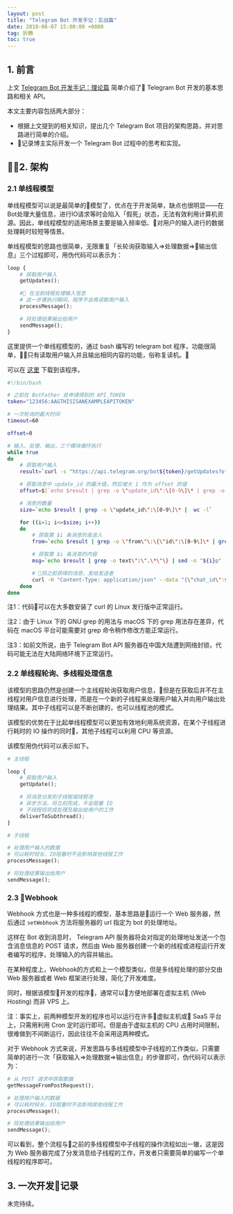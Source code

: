 ```yaml
---
layout: post
title: "Telegram Bot 开发手记：实战篇"
date: 2018-06-07 15:00:00 +0800
tag: 折腾
toc: true
---
```


## 1. 前言

上文 [Telegram Bot 开发手记：理论篇](/2018/06/06/telegram-bot-note-1.html) 简单介绍了 Telegram Bot 开发的基本思路和相关 API。

本文主要内容包括两大部分：

- 根据上文提到的相关知识，提出几个 Telegram Bot 项目的架构思路，并对思路进行简单的介绍。
- 记录博主实际开发一个 Telegram Bot 过程中的思考和实现。

## 2. 架构

### 2.1 单线程模型

单线程模型可以说是最简单的模型了，优点在于开发简单，缺点也很明显——在Bot处理大量信息，进行IO请求等时会陷入「假死」状态，无法有效利用计算机资源。因此，单线程模型的适用场景主要是输入频率低、对用户的输入进行的数据处理耗时较短等情景。

单线程模型的思路也很简单，无限重复「长轮询获取输入=>处理数据=>输出信息」三个过程即可，用伪代码可以表示为：

```python
loop {
    # 获取用户输入
    getUpdates();  

    # 在当前线程处理输入信息
    # 这一步骤执行期间，程序不会再读取用户输入
    processMessage();  

    # 将处理结果输出给用户
    sendMessage();  
}
```

这里提供一个单线程模型的，通过 bash 编写的 telegram bot 程序，功能很简单，只有读取用户输入并且输出相同内容的功能，俗称复读机。

可以在 [这里](/assets/misc/telegram_bot.sh) 下载到该程序。

```bash
#!/bin/bash

# 之前在 BotFather 处申请得到的 API_TOKEN
token="123456:AAGTHISISANEXAMPLEAPITOKEN"

# 一次轮询的最大时间
timeout=60

offset=0

# 输入、处理、输出，三个模块循环执行
while true
do
    # 获取用户输入
    result=`curl -s "https://api.telegram.org/bot${token}/getUpdates?offset=${offset}&timeout=${timeout}"`

    # 获取消息中 update_id 的最大值，然后增大 1 作为 offset 的值
    offset=$[`echo $result | grep -o \"update_id\":\[0-9\]\* | grep -o "[0-9]\+" | tail -1`+1]

    # 消息的数量
    size=`echo $result | grep -o \"update_id\":\[0-9\]\* |  wc -l`

    for ((i=1; i<=$size; i++))
    do
        # 获取第 $i 条消息的发送人
        from=`echo $result | grep -o \"from\"\:\{\"id\":\[0-9\]\* | grep -o "[0-9]\+" | sed -n "${i}p"`

        # 获取第 $i 条消息的内容
        msg=`echo $result | grep -o text\":\".\*\"\} | sed -n "${i}p" | cut -b 8- | cut -d \" -f 1`

        # 将之前获得的消息，发给发送者
        curl -H "Content-Type: application/json" --data "{\"chat_id\":$from,\"text\":\"$msg\"}" "https://api.telegram.org/bot${token}/sendMessage"
    done
done
```

注1：代码可以在大多数安装了 curl 的 Linux 发行版中正常运行。

注2：由于 Linux 下的 GNU grep 的用法与 macOS 下的 grep 用法存在差异，代码在 macOS 平台可能需要对 grep 命令稍作修改方能正常运行。

注3：如前文所说，由于 Telegram Bot API 服务器在中国大陆遭到网络封锁，代码可能无法在大陆网络环境下正常运行。

### 2.2 单线程轮询、多线程处理信息

该模型的思路仍然是创建一个主线程轮询获取用户信息，但是在获取后并不在主线程对用户信息进行处理，而是在一个新的子线程来处理用户输入并向用户输出处理结果。其中子线程可以是不断创建的，也可以线程池的模式。

该模型的优势在于比起单线程模型可以更加有效地利用系统资源，在某个子线程进行耗时的 IO 操作的同时，其他子线程可以利用 CPU 等资源。

该模型用伪代码可以表示如下。

```python
# 主线程

loop {
    # 获取用户输入
    getUpdate();

    # 将消息分发到子线程或线程池
    # 异步方法，将立刻完成，不会阻塞 IO
    # 子线程将完成处理及输出给用户的工作
    deliverToSubthread();
}
```

```python
# 子线程

# 处理用户输入的数据
# 可以耗时较长，IO阻塞时不会影响其他线程工作
processMessage();

# 将处理结果输出给用户
sendMessage();
```

### 2.3 Webhook

Webhook 方式也是一种多线程的模型，基本思路是运行一个 Web 服务器，然后通过 `setWebhook` 方法将服务器的 url 指定为 bot 的处理地址。  

这样在 Bot 收到消息时， Telegram API 服务器将会对指定的处理地址发送一个包含消息信息的 POST 请求，然后由 Web 服务器创建一个新的线程或进程运行开发者编写的程序，处理输入的内容并输出。  

在某种程度上，Webhook的方式和上一个模型类似，但是多线程处理的部分交由 Web 服务器或者 Web 框架进行处理，简化了开发难度。

同时，根据该模型开发的程序，通常可以方便地部署在虚拟主机 (Web Hosting) 而非 VPS 上。

注：事实上，前两种模型开发的程序也可以运行在许多虚拟主机或 SaaS 平台上，只需用利用 Cron 定时运行即可。但是由于虚拟主机的 CPU 占用时间限制，很难做到不间断运行，因此往往不会采用这两种模式。

对于 Webhook 方式来说，开发思路与多线程模型中子线程的工作类似，只需要简单的进行一次「获取输入=>处理数据=>输出信息」的步骤即可，伪代码可以表示为：

```python
# 从 POST 请求中获取数据
getMessageFromPostRequest();

# 处理用户输入的数据
# 可以耗时较长，IO阻塞时不会影响其他线程工作
processMessage();

# 将处理结果输出给用户
sendMessage();
```

可以看到，整个流程与之前的多线程模型中子线程的操作流程如出一辙，这是因为 Web 服务器完成了分发消息给子线程的工作，开发者只需要简单的编写一个单线程的程序即可。

## 3. 一次开发记录

未完待续。